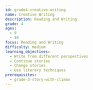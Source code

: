 ```yaml
---
id: grade4-creative-writing
name: Creative Writing
description: Reading and Writing
grade: 4
ages:
  - 9
  - 10
focus: Reading and Writing
difficulty: medium
learning_objectives:
  - Write from different perspectives
  - Continue stories
  - Change stories
  - Use literary techniques
prerequisites:
  - grade-3-story-with-climax
---
```


